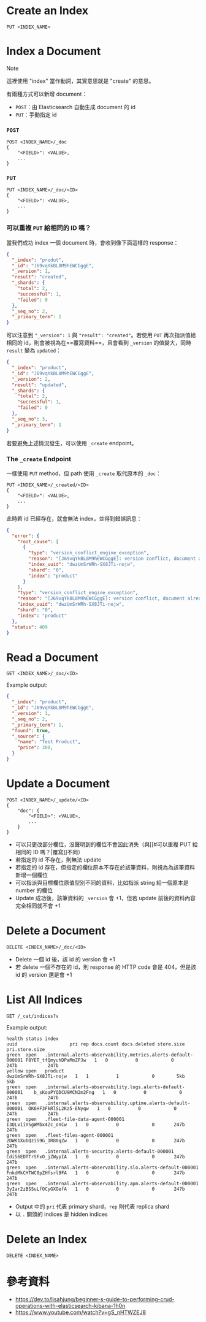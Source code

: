 # Create an Index

```plaintext
PUT <INDEX_NAME>
```

# Index a Document

>[!Note]
>這裡使用 "index" 當作動詞，其實意思就是 "create" 的意思。

有兩種方式可以新增 document：

- `POST`：由 Elasticsearch 自動生成 document 的 id
- `PUT`：手動指定 id

### `POST`

```plaintext
POST <INDEX_NAME>/_doc
{
    "<FIELD>": <VALUE>,
    ...
}
```

### `PUT`

```plaintext
PUT <INDEX_NAME>/_doc/<ID>
{
    "<FIELD>": <VALUE>,
    ...
}
```

### 可以重複 `PUT` 給相同的 ID 嗎？

當我們成功 index 一個 document 時，會收到像下面這樣的 response：

```JSON
{
  "_index": "produt",
  "_id": "J69vqYkBL8M9hEWCGggE",
  "_version": 1,
  "result": "created",
  "_shards": {
    "total": 2,
    "successful": 1,
    "failed": 0
  },
  "_seq_no": 2,
  "_primary_term": 1
}
```

可以注意到 `"_version": 1` 與 `"result": "created"`。若使用 `PUT` 再次指派值給相同的 id，則會被視為在==覆寫資料==，且會看到 `_version` 的值變大，同時 `result` 變為 `updated`：

```JSON
{
  "_index": "product",
  "_id": "J69vqYkBL8M9hEWCGggE",
  "_version": 2,
  "result": "updated",
  "_shards": {
    "total": 2,
    "successful": 1,
    "failed": 0
  },
  "_seq_no": 3,
  "_primary_term": 1
}
```

若要避免上述情況發生，可以使用 `_create` endpoint。

### The `_create` Endpoint

一樣使用 `PUT` method，但 path 使用 `_create` 取代原本的 `_doc`：

```plaintext
PUT <INDEX_NAME>/_created/<ID>
{
    "<FIELD>": <VALUE>,
    ...
}
```

此時若 id 已經存在，就會無法 index，並得到錯誤訊息：

```JSON
{
  "error": {
    "root_cause": [
      {
        "type": "version_conflict_engine_exception",
        "reason": "[J69vqYkBL8M9hEWCGggE]: version conflict, document already exists (current version [1])",
        "index_uuid": "dwzUmSrWRh-SX8JTi-nojw",
        "shard": "0",
        "index": "product"
      }
    ],
    "type": "version_conflict_engine_exception",
    "reason": "[J69vqYkBL8M9hEWCGggE]: version conflict, document already exists (current version [1])",
    "index_uuid": "dwzUmSrWRh-SX8JTi-nojw",
    "shard": "0",
    "index": "product"
  },
  "status": 409
}
```

# Read a Document

```plaintext
GET <INDEX_NAME>/_doc/<ID>
```

Example output:

```JSON
{
  "_index": "product",
  "_id": "J69vqYkBL8M9hEWCGggE",
  "_version": 1,
  "_seq_no": 2,
  "_primary_term": 1,
  "found": true,
  "_source": {
    "name": "Test Product",
    "price": 300,
  }
}
```

# Update a Document

```plaintext
POST <INDEX_NAME>/_update/<ID>
{
    "doc": {
        "<FIELD>": <VALUE>,
        ...
    }
}
```

- 可以只更改部分欄位，沒聲明到的欄位不會因此消失（與[[#可以重複 PUT 給相同的 ID 嗎？|覆寫]]不同）
- 若指定的 id 不存在，則無法 update
- 若指定的 id 存在，但指定的欄位原本不存在於該筆資料，則視為為該筆資料新增一個欄位
- 可以指派與目標欄位原值型別不同的資料，比如指派 string 給一個原本是 number 的欄位
- Update 成功後，該筆資料的 `_version` 會 +1，但若 update 前後的資料內容完全相同就不會 +1

# Delete a Document

```plaintext
DELETE <INDEX_NAME>/_doc/<ID>
```

- Delete 一個 id 後，該 id 的 version 會 +1
- 若 delete 一個不存在的 id，則 response 的 HTTP code 會是 404，但是該 id 的 version 還是會 +1

# List All Indices

```plaintext
GET /_cat/indices?v
```

Example output:

```plaintext
health status index                                                        uuid                   pri rep docs.count docs.deleted store.size pri.store.size
green  open   .internal.alerts-observability.metrics.alerts-default-000001 F8YET_tfQmyuhDPaMmZPJw   1   0          0            0       247b           247b
yellow open   product                                                      dwzUmSrWRh-SX8JTi-nojw   1   1          1            0        5kb            5kb
green  open   .internal.alerts-observability.logs.alerts-default-000001    b_sKoaPYQDCU9MCN2m2Fng   1   0          0            0       247b           247b
green  open   .internal.alerts-observability.uptime.alerts-default-000001  OK6HF3FkRlSL2Kz5-ENyqw   1   0          0            0       247b           247b
green  open   .fleet-file-data-agent-000001                                I3QLviiYSgWMbx4Zc_onCw   1   0          0            0       247b           247b
green  open   .fleet-files-agent-000001                                    2DWK1XubQziS9G_1R80qZw   1   0          0            0       247b           247b
green  open   .internal.alerts-security.alerts-default-000001              Cdi56EDTTrSFxO_jZWypIA   1   0          0            0       247b           247b
green  open   .internal.alerts-observability.slo.alerts-default-000001     FnkdMkCHTWC0pZHfsrl9FA   1   0          0            0       247b           247b
green  open   .internal.alerts-observability.apm.alerts-default-000001     3yIar2zBSSuLfOCyGXOefA   1   0          0            0       247b           247b
```

- Output 中的 `pri` 代表 primary shard，`rep` 則代表 replica shard
- 以 `.` 開頭的 indices 是 hidden indices

# Delete an Index

```plaintext
DELETE <INDEX_NAME>
```

# 參考資料

- <https://dev.to/lisahjung/beginner-s-guide-to-performing-crud-operations-with-elasticsearch-kibana-1h0n>
- <https://www.youtube.com/watch?v=gS_nHTWZEJ8>
